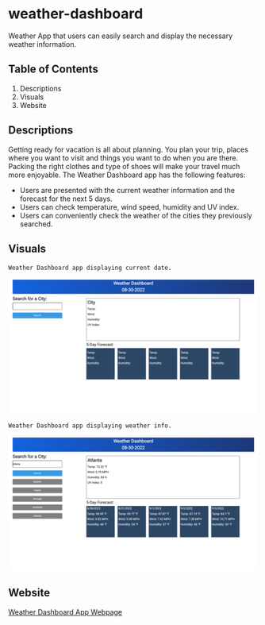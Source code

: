 # weather-dashboard
Weather App that users can easily search and display the necessary weather information.

## Table of Contents
1. Descriptions
2. Visuals
3. Website

## Descriptions
Getting ready for vacation is all about planning. You plan your trip, places where you want to visit and things you want to do when you are there. Packing the right clothes and type of shoes will make your travel much more enjoyable. The Weather Dashboard app has the following features:
* Users are presented with the current weather information and the forecast for the next 5 days.
* Users can check temperature, wind speed, humidity and UV index.    
* Users can conveniently check the weather of the cities they previously searched. 

## Visuals
```pip
Weather Dashboard app displaying current date. 
```
![Weather Dashboard app](./assets/images/Weather%20Dashboard1.png)

```pip
Weather Dashboard app displaying weather info.
```
![Weather Dashboard app](./assets/images/Weather%20Dashboard2.png)

## Website
[Weather Dashboard App Webpage](https://sasimapatterson.github.io/weather-dashboard/)
